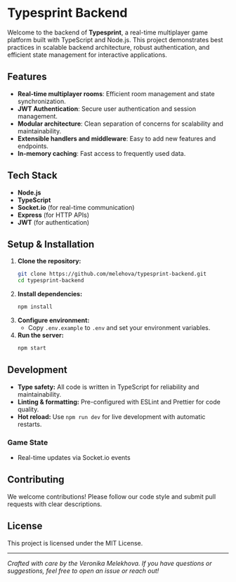 # Typesprint Backend

Welcome to the backend of **Typesprint**, a real-time multiplayer game platform built with TypeScript and Node.js. This project demonstrates best practices in scalable backend architecture, robust authentication, and efficient state management for interactive applications.

## Features
- **Real-time multiplayer rooms**: Efficient room management and state synchronization.
- **JWT Authentication**: Secure user authentication and session management.
- **Modular architecture**: Clean separation of concerns for scalability and maintainability.
- **Extensible handlers and middleware**: Easy to add new features and endpoints.
- **In-memory caching**: Fast access to frequently used data.

## Tech Stack
- **Node.js**
- **TypeScript**
- **Socket.io** (for real-time communication)
- **Express** (for HTTP APIs)
- **JWT** (for authentication)

## Setup & Installation
1. **Clone the repository:**
   ```sh
   git clone https://github.com/melehova/typesprint-backend.git
   cd typesprint-backend
   ```
2. **Install dependencies:**
   ```sh
   npm install
   ```
3. **Configure environment:**
   - Copy `.env.example` to `.env` and set your environment variables.
4. **Run the server:**
   ```sh
   npm start
   ```

## Development
- **Type safety:** All code is written in TypeScript for reliability and maintainability.
- **Linting & formatting:** Pre-configured with ESLint and Prettier for code quality.
- **Hot reload:** Use `npm run dev` for live development with automatic restarts.

### Game State
- Real-time updates via Socket.io events

## Contributing
We welcome contributions! Please follow our code style and submit pull requests with clear descriptions.

## License
This project is licensed under the MIT License.

---

_Crafted with care by the Veronika Melekhova. If you have questions or suggestions, feel free to open an issue or reach out!_

